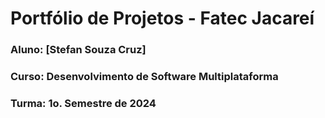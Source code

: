 # Portfólio de Projetos - Fatec Jacareí
### Aluno: [Stefan Souza Cruz]
### Curso: Desenvolvimento de Software Multiplataforma
### Turma: 1o. Semestre de 2024

